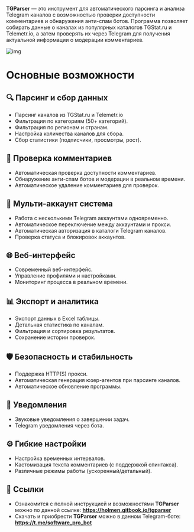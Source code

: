 **TGParser** — это инструмент для автоматического парсинга и анализа Telegram каналов с возможностью проверки доступности комментариев и обнаружения анти-спам ботов. Программа позволяет собирать данные о каналах из популярных каталогов TGStat.ru и Telemetr.io, а затем проверять их через Telegram для получения актуальной информации о модерации комментариев.

![img](https://holmen.gitbook.io/tgparser/~gitbook/image?url=https%3A%2F%2F1942935738-files.gitbook.io%2F~%2Ffiles%2Fv0%2Fb%2Fgitbook-x-prod.appspot.com%2Fo%2Fspaces%252Ft65ScD7E77V6cPYse7g3%252Fuploads%252FuliMefvhiZ37OJkno0mQ%252Fimage.png%3Falt%3Dmedia%26token%3D3ff693dd-9148-4642-aa04-394d746728e3&width=768&dpr=1&quality=100&sign=27e27df8&sv=2)

# Основные возможности
## 🔍 Парсинг и сбор данных
- Парсинг каналов из TGStat.ru и Telemetr.io
- Фильтрация по категориям (50+ категорий).
- Фильтрация по регионам и странам.
- Настройка количества каналов для сбора.
- Сбор статистики (подписчики, просмотры, рост).

## 💬 Проверка комментариев
- Автоматическая проверка доступности комментариев.
- Обнаружение анти-спам ботов и модерации в реальном времени.
- Автоматическое удаление комментариев для проверок.

## 👥 Мульти-аккаунт система
- Работа с несколькими Telegram аккаунтами одновременно.
- Автоматическое переключение между аккаунтами и прокси.
- Автоматическая авторизация в каталоги Telegram каналов.
- Проверка статуса и блокировок аккаунтов.

## 🌐 Веб-интерфейс
- Современный веб-интерфейс.
- Управление профилями и настройками.
- Мониторинг процесса в реальном времени.

## 📊 Экспорт и аналитика
- Экспорт данных в Excel таблицы.
- Детальная статистика по каналам.
- Фильтрация и сортировка результатов.
- Сохранение истории проверок.

## 🛡️ Безопасность и стабильность
- Поддержка HTTP(S) прокси.
- Автоматическая генерация юзер-агентов при парсинге каналов.
- Автоматическое обновление программы.

## 🔔 Уведомления
- Звуковые уведомления о завершении задач.
- Telegram уведомления через бота.

## ⚙️ Гибкие настройки
- Настройка временных интервалов.
- Кастомизация текста комментариев (с поддержкой  спинтакса).
- Различные режимы работы (ускоренный/детальный).

## 📌 Ссылки
- Ознакомится с полной инструкцией и возможностями **TGParser** можно по данной ссылке: **https://holmen.gitbook.io/tgparser**
- Скачать и приобрести **TGParser** можно в данном Telegram-боте: **https://t.me/software_pro_bot**